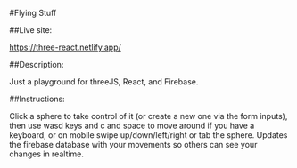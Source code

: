 #Flying Stuff

##Live site:

https://three-react.netlify.app/

##Description:

Just a playground for threeJS, React, and Firebase.  

##Instructions: 

Click a sphere to take control of it (or create a new one via the form inputs), then use wasd keys and c and space to move around if you have a keyboard, or on mobile swipe up/down/left/right or tab the sphere.  Updates the firebase database with your movements so others can see your changes in realtime.
